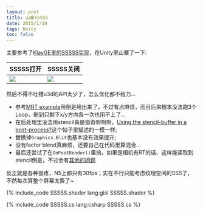 ```yaml
---
layout: post
title: 山寨SSSSS
date: 2015/1/10
tags: Unity
toc: false
---
```


主要参考了[KlayGE里的SSSSS实现](http://www.klayge.org/2013/12/24/klayge-4-4%E4%B8%AD%E6%B8%B2%E6%9F%93%E7%9A%84%E6%94%B9%E8%BF%9B%EF%BC%88%E5%9B%9B%EF%BC%89%EF%BC%9Asssss/)，在Unity里山寨了一下:

<!--more-->

| SSSSS打开 | SSSSS关闭 |
|----------------------------------------------------------|----------------------------------------------------------------------------|
| ![](/images/unity_sssss_on.jpg) | ![](/images/unity_sssss_off.jpg) |

然后不得不吐槽u3d的API太少了，怎么优化都不给力...

- 参考[MRT example](http://forum.unity3d.com/threads/mrt-example.152050/#post-1118431)用倒是用出来了，不过有点麻烦，而且后来根本没法跑3个Loop，删到只剩下x/y方向各一次也用不上了...
- 在后处理里没法用stencil真是猎奇啊啊啊，[Using the stencil-buffer in a post-process?](http://answers.unity3d.com/questions/621279/using-the-stencil-buffer-in-a-post-process.html)这个帖子里描述的一模一样;
- 替换掉`Graphics.Blit`也基本没有效果提升;
- 没有factor blend真麻烦，还要自己在代码里算混合...
- 最后还尝试了在`OnPostRender()`里搞，如果是相机有RT的话、这样能读取到stencil倒是，不过会有[其他的问题](http://answers.unity3d.com/questions/799941/blit-camera-targettexture-to-screen.html)

反正就是各种蛋疼，N5上都只有30fps；实在不行只能考虑纹理空间的SSS了，不然每次算整个屏幕太费了~

{% include_code SSSSS.shader lang:glsl SSSSS.shader %}

{% include_code SSSSS.cs lang:csharp SSSSS.cs %}